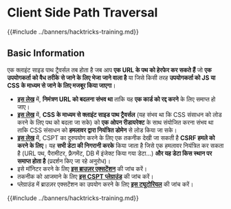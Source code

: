 # Client Side Path Traversal

{{#include ../banners/hacktricks-training.md}}

## Basic Information

एक क्लाइंट साइड पाथ ट्रैवर्सल तब होता है जब आप **एक URL के पथ को हेरफेर कर सकते हैं** जो **एक उपयोगकर्ता को वैध तरीके से जाने के लिए भेजा जाने वाला है** या जिसे किसी तरह **उपयोगकर्ता को JS या CSS के माध्यम से जाने के लिए मजबूर किया जाएगा**।

- [**इस लेख**](https://erasec.be/blog/client-side-path-manipulation/) में, **निमंत्रण URL को बदलना संभव था** ताकि यह **एक कार्ड को रद्द करने** के लिए समाप्त हो जाए।
- [**इस लेख**](https://mr-medi.github.io/research/2022/11/04/practical-client-side-path-traversal-attacks.html) में, **CSS के माध्यम से क्लाइंट साइड पाथ ट्रैवर्सल** (यह संभव था कि CSS संसाधन को लोड करने के लिए पथ को बदला जा सके) को **एक ओपन रीडायरेक्ट** के साथ संयोजित करना संभव था ताकि CSS संसाधन को **हमलावर द्वारा नियंत्रित डोमेन** से लोड किया जा सके।
- [**इस लेख**](https://blog.doyensec.com/2024/07/02/cspt2csrf.html) में, CSPT का दुरुपयोग करने के लिए एक तकनीक देखी जा सकती है **CSRF हमले को करने के लिए**। यह **सभी डेटा की निगरानी करके** किया जाता है जिसे एक हमलावर नियंत्रित कर सकता है (URL पथ, पैरामीटर, फ़्रैगमेंट, DB में इंजेक्ट किया गया डेटा...) **और यह डेटा किस स्थान पर समाप्त होता है** (प्रदर्शन किए जा रहे अनुरोध)।
- इसे मॉनिटर करने के लिए [**इस ब्राउज़र एक्सटेंशन**](https://addons.mozilla.org/en-US/firefox/addon/eval-villain/) की जांच करें।
- तकनीक को आजमाने के लिए [**इस CSPT प्लेग्राउंड**](https://github.com/doyensec/CSPTPlayground) की जांच करें।
- प्लेग्राउंड में ब्राउज़र एक्सटेंशन का उपयोग करने के लिए [**इस ट्यूटोरियल**](https://blog.doyensec.com/2024/12/03/cspt-with-eval-villain.html) की जांच करें।

{{#include ../banners/hacktricks-training.md}}
